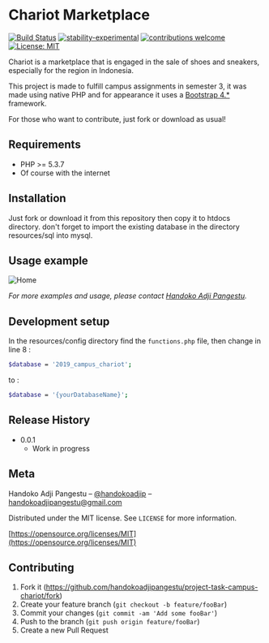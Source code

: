 # Chariot Marketplace

[![Build Status](https://travis-ci.org/dwyl/esta.svg?branch=master)](https://github.com/handokoadjipangestu/project-task-campus-chariot)
[![stability-experimental](https://img.shields.io/badge/stability-experimental-orange.svg)](https://github.com/handokoadjipangestu/project-task-campus-chariot)
[![contributions welcome](https://img.shields.io/badge/contributions-welcome-brightgreen.svg?style=flat)](https://github.com/handokoadjipangestu/project-task-campus-chariot/fork)
[![License: MIT](https://img.shields.io/badge/License-MIT-yellow.svg)](https://opensource.org/licenses/MIT)

Chariot is a marketplace that is engaged in the sale of shoes and sneakers, especially for the region in Indonesia.

This project is made to fulfill campus assignments in semester 3, it was made using native PHP and for appearance it uses a [Bootstrap 4.\*](https://getbootstrap.com/docs/4.0/getting-started/introduction/) framework.

For those who want to contribute, just fork or download as usual!

## Requirements

- PHP >= 5.3.7
- Of course with the internet

## Installation

Just fork or download it from this repository then copy it to htdocs directory. don't forget to import the existing database in the directory resources/sql into mysql.

## Usage example

![Home](http://bebaskripsi.000webhostapp.com/project-task-campus-chariot/home.png)

_For more examples and usage, please contact [Handoko Adji Pangestu](https://www.instagram.com/handokoadp/)._

## Development setup

In the resources/config directory find the `functions.php` file, then change in line 8 :

```sh
$database = '2019_campus_chariot';
```

to :

```sh
$database = '{yourDatabaseName}';
```

## Release History

- 0.0.1
  - Work in progress

## Meta

Handoko Adji Pangestu – [@handokoadjip](https://www.instagram.com/handokoadp/) – handokoadjipangestu@gmail.com

Distributed under the MIT license. See `LICENSE` for more information.

[https://opensource.org/licenses/MIT](https://opensource.org/licenses/MIT)

## Contributing

1. Fork it (<https://github.com/handokoadjipangestu/project-task-campus-chariot/fork>)
2. Create your feature branch (`git checkout -b feature/fooBar`)
3. Commit your changes (`git commit -am 'Add some fooBar'`)
4. Push to the branch (`git push origin feature/fooBar`)
5. Create a new Pull Request
